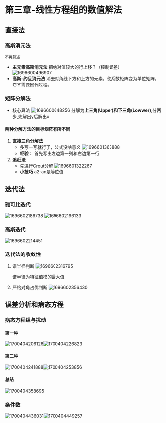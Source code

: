 # 第三章-线性方程组的数值解法

## 直接法

### 高斯消元法

    不再赘述

+ **主元素高斯消元法**
  把绝对值较大的行上移？（控制误差）
  ![1696600496907](image/第三章/1696600496907.png)
+ **高斯-约旦消元法**
  消去对角线下方和上方的元素，使系数矩阵变为单位矩阵，它不需要回代过程。

### 矩阵分解法

+ 核心算法
  ![1696600648256](image/第三章/1696600648256.png)
  分解为**上三角(Upper)**和**下三角(Lowwer)**,分两步,先解出y后解出x

#### 两种分解方法的目标矩阵有所不同

1. **直接三角分解法**
   + 多写一写就行了，公式没啥意义
     ![1696601363888](image/第三章/1696601363888.png)
   + **经验：**
     首先写出左边第一列和右边第一行
2. **追赶法**
   + 先进行Crout分解
     ![1696601322267](image/第三章/1696601322267.png)
   + **小技巧**
     a2-an是等位值

## 迭代法

### 雅可比迭代

![1696602186738](image/第三章/1696602186738.png)
![1696602196133](image/第三章/1696602196133.png)

### 高斯迭代

![1696602214451](image/第三章/1696602214451.png)

### 迭代法的收敛性

1. 谱半径判断
   ![1696602316795](image/第三章/1696602316795.png)

   谱半径为特征值模的最大值
2. 严格对角占优判断
   ![1696602356430](image/第三章/1696602356430.png)

## 误差分析和病态方程

### 病态方程组与扰动

#### 第一种

![1700404206126](image/第三章/1700404206126.png)![1700404226823](image/第三章/1700404226823.png)

#### 第二种

![1700404241888](image/第三章/1700404241888.png)![1700404253856](image/第三章/1700404253856.png)

#### 总结

![1700404358695](image/第三章/1700404358695.png)

### 条件数

![1700404436031](image/第三章/1700404436031.png)![1700404449257](image/第三章/1700404449257.png)

